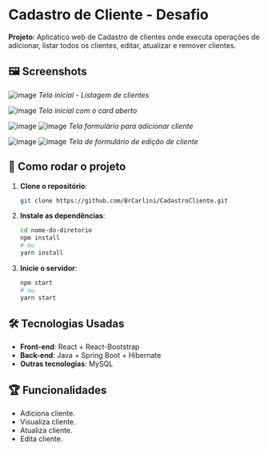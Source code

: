 # Cadastro de Cliente - Desafio

**Projeto**: Aplicatico web de Cadastro de clientes onde executa operações de adicionar, listar todos os clientes, editar, atualizar e remover clientes.


## 🖼️ Screenshots

![image](https://github.com/user-attachments/assets/b7630565-c57d-4b7f-be34-a898e6c958c5)
*Tela inicial - Listagem de clientes*

![image](https://github.com/user-attachments/assets/f0bfc5dd-f291-4339-b5f4-4eb902fa7c5c)
*Tela inicial com o card aberto*

![image](https://github.com/user-attachments/assets/1ff6e622-0bb8-494d-92ce-d890bd2027b3)  ![image](https://github.com/user-attachments/assets/d0eb43fc-1822-4dcc-8df9-d63c9fcf5bab)
*Tela formulário para adicionar cliente*

![image](https://github.com/user-attachments/assets/48dcdd6c-02f1-48a9-8a75-dfc73e2d3119)  ![image](https://github.com/user-attachments/assets/b6bbee18-8467-4be6-a17d-479fcf90e438)
*Tela de formulário de edição de cliente*


## 🚀 Como rodar o projeto

1. **Clone o repositório**:
    ```bash
    git clone https://github.com/BrCarlini/CadastroCliente.git
    ```
2. **Instale as dependências**:
    ```bash
    cd nome-do-diretorio
    npm install
    # ou
    yarn install
    ```
3. **Inicie o servidor**:
    ```bash
    npm start
    # ou
    yarn start
    ```

## 🛠️ Tecnologias Usadas

- **Front-end**: React + React-Bootstrap
- **Back-end**: Java + Spring Boot + Hibernate
- **Outras tecnologias**: MySQL

## 🏆 Funcionalidades

- Adiciona cliente.
- Visualiza cliente.
- Atualiza cliente.
- Edita cliente.
